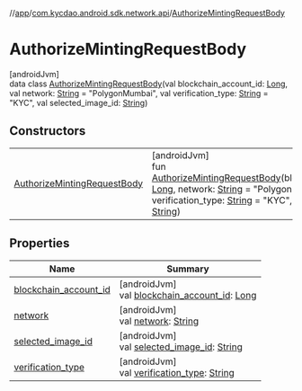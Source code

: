 //[app](../../../index.md)/[com.kycdao.android.sdk.network.api](../index.md)/[AuthorizeMintingRequestBody](index.md)

# AuthorizeMintingRequestBody

[androidJvm]\
data class [AuthorizeMintingRequestBody](index.md)(val blockchain_account_id: [Long](https://kotlinlang.org/api/latest/jvm/stdlib/kotlin/-long/index.html), val network: [String](https://kotlinlang.org/api/latest/jvm/stdlib/kotlin/-string/index.html) = &quot;PolygonMumbai&quot;, val verification_type: [String](https://kotlinlang.org/api/latest/jvm/stdlib/kotlin/-string/index.html) = &quot;KYC&quot;, val selected_image_id: [String](https://kotlinlang.org/api/latest/jvm/stdlib/kotlin/-string/index.html))

## Constructors

| | |
|---|---|
| [AuthorizeMintingRequestBody](-authorize-minting-request-body.md) | [androidJvm]<br>fun [AuthorizeMintingRequestBody](-authorize-minting-request-body.md)(blockchain_account_id: [Long](https://kotlinlang.org/api/latest/jvm/stdlib/kotlin/-long/index.html), network: [String](https://kotlinlang.org/api/latest/jvm/stdlib/kotlin/-string/index.html) = &quot;PolygonMumbai&quot;, verification_type: [String](https://kotlinlang.org/api/latest/jvm/stdlib/kotlin/-string/index.html) = &quot;KYC&quot;, selected_image_id: [String](https://kotlinlang.org/api/latest/jvm/stdlib/kotlin/-string/index.html)) |

## Properties

| Name | Summary |
|---|---|
| [blockchain_account_id](blockchain_account_id.md) | [androidJvm]<br>val [blockchain_account_id](blockchain_account_id.md): [Long](https://kotlinlang.org/api/latest/jvm/stdlib/kotlin/-long/index.html) |
| [network](network.md) | [androidJvm]<br>val [network](network.md): [String](https://kotlinlang.org/api/latest/jvm/stdlib/kotlin/-string/index.html) |
| [selected_image_id](selected_image_id.md) | [androidJvm]<br>val [selected_image_id](selected_image_id.md): [String](https://kotlinlang.org/api/latest/jvm/stdlib/kotlin/-string/index.html) |
| [verification_type](verification_type.md) | [androidJvm]<br>val [verification_type](verification_type.md): [String](https://kotlinlang.org/api/latest/jvm/stdlib/kotlin/-string/index.html) |
